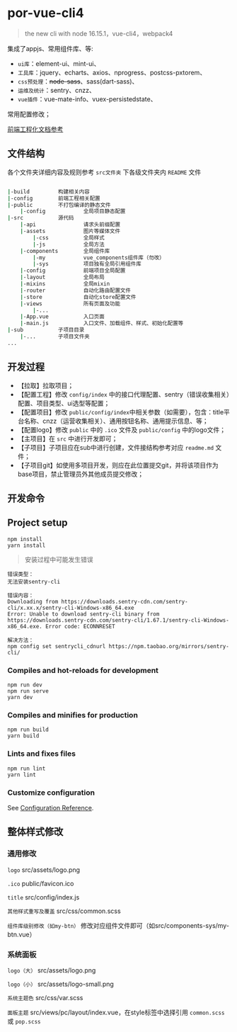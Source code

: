 # por-vue-cli4

> the new cli with node 16.15.1，vue-cli4，webpack4

集成了appjs、常用组件库、等:

* `ui库`：element-ui、mint-ui、
* `工具库`：jquery、echarts、axios、nprogress、postcss-pxtorem、
* `css预处理`：~~node-sass~~、sass(dart-sass)、
* `运维及统计`：sentry、cnzz、
* `vue插件`：vue-mate-info、vuex-persistedstate、

常用配置修改；

[前端工程化文档参考](https://beiding110.github.io/por-fee-doc/#/)

## 文件结构

各个文件夹详细内容及规则参考 `src文件夹` 下各级文件夹内 `README` 文件

```bash

|-build         构建相关内容
|-config        前端工程相关配置
|-public        不打包编译的静态文件
    |-config            全局项目静态配置
|-src           源代码
    |-api               请求头前缀配置
    |-assets            图片等媒体文件
        |-css           全局样式
        |-js            全局方法
    |-components        全局组件库
        |-my            vue_components组件库（勿改）
        |-sys           项目独有全局引用组件库
    |-config            前端项目全局配置
    |-layout            全局布局
    |-mixins            全局mixin
    |-router            自动化路由配置文件
    |-store             自动化store配置文件
    |-views             所有页面及功能
        |-...
    |-App.vue           入口页面
    |-main.js           入口文件、加载组件、样式、初始化配置等
|-sub           子项目目录
    |-...       子项目文件夹
...

```

## 开发过程

* 【拉取】拉取项目；
* 【配置工程】修改 `config/index` 中的接口代理配置、sentry（错误收集相关）配置、项目类型、ui选型等配置；
* 【配置项目】修改 `public/config/index`中相关参数（如需要），包含：title平台名称、cnzz（运营收集相关）、通用按钮名称、通用提示信息、等；
* 【配置logo】修改 `public` 中的 `.ico` 文件及 `public/config` 中的logo文件；
* 【主项目】在 `src` 中进行开发即可；
* 【子项目】子项目应在sub中进行创建，文件接结构参考对应 `readme.md` 文件；
* 【子项目git】如使用多项目开发，则应在此位置提交git，并将该项目作为base项目，禁止管理员外其他成员提交修改；

## 开发命令

## Project setup

```
npm install
yarn install
```

> 安装过程中可能发生错误

```
错误类型：
无法安装sentry-cli

错误内容：
Downloading from https://downloads.sentry-cdn.com/sentry-cli/x.xx.x/sentry-cli-Windows-x86_64.exe 
Error: Unable to download sentry-cli binary from https://downloads.sentry-cdn.com/sentry-cli/1.67.1/sentry-cli-Windows-x86_64.exe. Error code: ECONNRESET

解决方法：
npm config set sentrycli_cdnurl https://npm.taobao.org/mirrors/sentry-cli/
```

### Compiles and hot-reloads for development

```
npm run dev
npm run serve
yarn dev
```

### Compiles and minifies for production

```
npm run build
yarn build
```

### Lints and fixes files

```
npm run lint
yarn lint
```

### Customize configuration

See [Configuration Reference](https://cli.vuejs.org/config/).

## 整体样式修改

### 通用修改

`logo` src/assets/logo.png

`.ico` public/favicon.ico

`title` src/config/index.js

`其他样式重写及覆盖` src/css/common.scss

`组件库级别修改（如my-btn）` 修改对应组件文件即可（如src/components-sys/my-btn.vue）

### 系统面板

`logo（大）` src/assets/logo.png

`logo（小）` src/assets/logo-small.png

`系统主题色` src/css/var.scss

`面板主题` src/views/pc/layout/index.vue，在style标签中选择引用 `common.scss`或 `pop.scss`
